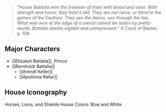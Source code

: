 > "_House Battalia won the freedom of Ilrien with blood and valor.
With strength and honor, they hold it still. They are not naive, or
blind to the games of the Esultare. They see the dance, see through the
lies. What was won at the edge of a sword cannot be stolen by pretty
words. Battalia stands vigilant and unimpressed._"
A Court of Blades, p. 108

## Major Characters

* [[Eltzabet Battalia]], Prince
* [[Bernholdt Battalia]]
	* [[Arendt Keller]]
	* [[Apollonia Kellar]]

## House Iconography 
Horses, Lions, and Shields
House Colors: Blue and White